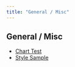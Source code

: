 ```yaml
---
title: "General / Misc"
---
```


## General / Misc

- [Chart Test](/pkb/general/misc/chart_test.html)
- [Style Sample](/pkb/general/misc/style_sample.html)
